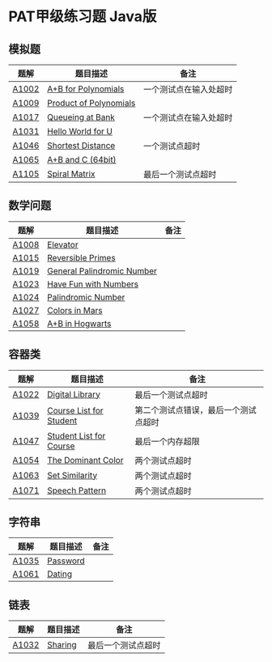 # PAT甲级练习题 Java版

## 模拟题

|  题解   | 题目描述  | 备注 |
|  ----  | ----  | ---- |
| [A1002](/src/test1002.java)  | [A+B for Polynomials](https://pintia.cn/problem-sets/994805342720868352/problems/994805526272000000) | 一个测试点在输入处超时 |
| [A1009](/src/test1009.java)  | [Product of Polynomials](https://pintia.cn/problem-sets/994805342720868352/problems/994805509540921344) |  |
| [A1017](/src/test1017.java)  | [Queueing at Bank](https://pintia.cn/problem-sets/994805342720868352/problems/994805491530579968) | 一个测试点在输入处超时 |
| [A1031](/src/test1031.java)  | [Hello World for U](https://pintia.cn/problem-sets/994805342720868352/problems/994805462535356416) |  |
| [A1046](/src/test1046.java)  | [Shortest Distance](https://pintia.cn/problem-sets/994805342720868352/problems/994805435700199424) | 一个测试点超时 |
| [A1065](/src/test1065.java)  | [A+B and C (64bit)](https://pintia.cn/problem-sets/994805342720868352/problems/994805406352654336) |  |
| [A1105](/src/test1105.java)  | [Spiral Matrix](https://pintia.cn/problem-sets/994805342720868352/problems/994805363117768704) | 最后一个测试点超时 |

## 数学问题

|  题解   | 题目描述  | 备注 |
|  ----  | ----  | ---- |
| [A1008](/src/test1008.java)  | [Elevator](https://pintia.cn/problem-sets/994805342720868352/problems/994805511923286016) |  |
| [A1015](/src/test1015.java)  | [Reversible Primes](https://pintia.cn/problem-sets/994805342720868352/problems/994805495863296000) |  |
| [A1019](/src/test1019.java)  | [General Palindromic Number](https://pintia.cn/problem-sets/994805342720868352/problems/994805487143337984) |  |
| [A1023](/src/test1023.java)  | [Have Fun with Numbers](https://pintia.cn/problem-sets/994805342720868352/problems/994805478658260992) |  |
| [A1024](/src/test1024.java)  | [Palindromic Number](https://pintia.cn/problem-sets/994805342720868352/problems/994805476473028608) |  |
| [A1027](/src/test1024.java)  | [Colors in Mars](https://pintia.cn/problem-sets/994805342720868352/problems/994805470349344768) |  |
| [A1058](/src/test1058.java)  | [A+B in Hogwarts](https://pintia.cn/problem-sets/994805342720868352/problems/994805416519647232) |  |

## 容器类

|  题解   | 题目描述  | 备注 |
|  ----  | ----  | ---- |
| [A1022](/src/test1022.java)  | [Digital Library](https://pintia.cn/problem-sets/994805342720868352/problems/994805480801550336) | 最后一个测试点超时 |
| [A1039](/src/test1039.java)  | [Course List for Student](https://pintia.cn/problem-sets/994805342720868352/problems/994805447855292416) | 第二个测试点错误，最后一个测试点超时 |
| [A1047](/src/test1047.java)  | [Student List for Course](https://pintia.cn/problem-sets/994805342720868352/problems/994805433955368960) | 最后一个内存超限 |
| [A1054](/src/test1054.java)  | [The Dominant Color](https://pintia.cn/problem-sets/994805342720868352/problems/994805422639136768) | 两个测试点超时 |
| [A1063](/src/test1063.java)  | [Set Similarity](https://pintia.cn/problem-sets/994805342720868352/problems/994805409175420928) | 两个测试点超时 |
| [A1071](/src/test1071.java)  | [Speech Pattern](https://pintia.cn/problem-sets/994805342720868352/problems/994805398257647616) | 两个测试点超时 |

## 字符串

|  题解   | 题目描述  | 备注 |
|  ----  | ----  | ---- |
| [A1035](/src/test1035.java)  | [Password](https://pintia.cn/problem-sets/994805342720868352/problems/994805454989803520) |  |
| [A1061](/src/test1061.java)  | [Dating](https://pintia.cn/problem-sets/994805342720868352/problems/994805411985604608) |  |

## 链表

|  题解   | 题目描述  | 备注 |
|  ----  | ----  | ---- |
| [A1032](/src/test1032.java)  | [Sharing](https://pintia.cn/problem-sets/994805342720868352/problems/994805460652113920) | 最后一个测试点超时 |